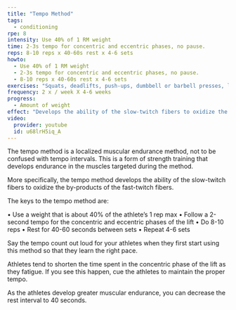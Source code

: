 ```yaml
---
title: "Tempo Method"
tags:
  - conditioning
rpe: 8
intensity: Use 40% of 1 RM weight
time: 2-3s tempo for concentric and eccentric phases, no pause.
reps: 8-10 reps x 40-60s rest x 4-6 sets
howto:
  - Use 40% of 1 RM weight
  - 2-3s tempo for concentric and eccentric phases, no pause.
  - 8-10 reps x 40-60s rest x 4-6 sets
exercises: "Squats, deadlifts, push-ups, dumbbell or barbell presses, lat. pull-downs, rows, or other large, full-body, bilateral exercises."
frequency: 2 x / week X 4-6 weeks
progress:
  - Amount of weight
effect: "Develops the ability of the slow-twitch fibers to oxidize the by-products of the fast-twitch fibers while developing endurance in the targeted muscles."
video:
  provider: youtube
  id: u68lrH5iq_A
---
```


The tempo method is a localized muscular endurance method, not to be confused with
tempo intervals. This is a form of strength training that develops endurance in the muscles
targeted during the method.

More specifically, the tempo method develops the ability of the slow-twitch fibers to oxidize
the by-products of the fast-twitch fibers.

The keys to the tempo method are:

• Use a weight that is about 40% of the athlete’s 1 rep max
• Follow a 2-second tempo for the concentric and eccentric phases of the lift
• Do 8-10 reps
• Rest for 40-60 seconds between sets
• Repeat 4-6 sets

Say the tempo count out loud for your athletes when they first start using this method so
that they learn the right pace.

Athletes tend to shorten the time spent in the concentric phase of the lift as they fatigue. If
you see this happen, cue the athletes to maintain the proper tempo.

As the athletes develop greater muscular endurance, you can decrease the rest interval to
40 seconds.